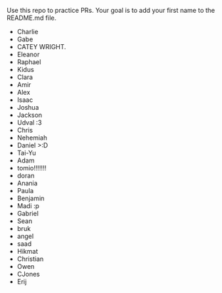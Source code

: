 Use this repo to practice PRs. Your goal is to add your first name to the README.md file.
- Charlie
- Gabe
- CATEY WRIGHT.
- Eleanor
- Raphael
- Kidus
- Clara
- Amir
- Alex
- Isaac
- Joshua
- Jackson
- Udval :3
- Chris
- Nehemiah
- Daniel >:D
- Tai-Yu
- Adam 
- tomio!!!!!!!
- doran
- Anania
- Paula
- Benjamin
- Madi :p
- Gabriel
- Sean
- bruk
- angel
- saad
- Hikmat
- Christian
- Owen
- CJones
- Erij
